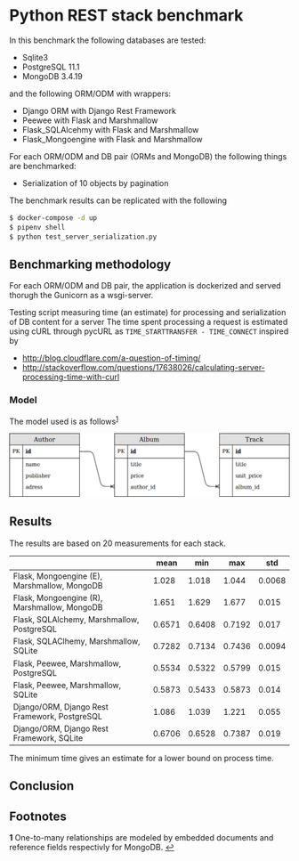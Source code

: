 # Python REST stack benchmark
In this benchmark the following databases are tested:
- Sqlite3
- PostgreSQL 11.1
- MongoDB 3.4.19

and the following ORM/ODM with wrappers:
- Django ORM with Django Rest Framework
- Peewee with Flask and Marshmallow
- Flask_SQLAlcehmy with Flask and Marshmallow
- Flask_Mongoengine with Flask and Marshmallow

For each ORM/ODM and DB pair (ORMs and MongoDB) the following things are benchmarked:
- Serialization of 10 objects by pagination

The benchmark results can be replicated with the following

```bash
$ docker-compose -d up
$ pipenv shell
$ python test_server_serialization.py
```

## Benchmarking methodology
For each ORM/ODM and DB pair, the application is dockerized and served thorugh the Gunicorn as a wsgi-server.

Testing script measuring time (an estimate) for processing and serialization of DB content for a server
The time spent processing a request is estimated using cURL through pycURL as `TIME_STARTTRANSFER - TIME_CONNECT` inspired by
- http://blog.cloudflare.com/a-question-of-timing/
- http://stackoverflow.com/questions/17638026/calculating-server-processing-time-with-curl


### Model
The model used is as follows<sup id="a1">[1](#f1)</sup>

![UML diagram of model](model.png)

## Results

The results are based on 20 measurements for each stack.

|                                               | mean   | min    | max    | std    |
|-----------------------------------------------|--------|--------|--------|--------|
| Flask, Mongoengine (E), Marshmallow, MongoDB  | 1.028  | 1.018  | 1.044  | 0.0068 |
| Flask, Mongoengine (R), Marshmallow, MongoDB  | 1.651  | 1.629  | 1.677  | 0.015  |
| Flask, SQLAlchemy, Marshmallow, PostgreSQL    | 0.6571 | 0.6408 | 0.7192 | 0.017  |
| Flask, SQLAClhemy, Marshmallow, SQLite        | 0.7282 | 0.7134 | 0.7436 | 0.0094 |
| Flask, Peewee, Marshmallow, PostgreSQL        | 0.5534 | 0.5322 | 0.5799 | 0.015  |
| Flask, Peewee, Marshmallow, SQLite            | 0.5873 | 0.5433 | 0.5873 | 0.014  |
| Django/ORM, Django Rest Framework, PostgreSQL | 1.086  | 1.039  | 1.221  | 0.055  |
| Django/ORM, Django Rest Framework, SQLite     | 0.6706 | 0.6528 | 0.7387 | 0.019  |

The minimum time gives an estimate for a lower bound on process time.

## Conclusion




## Footnotes
<b id="f1">1</b> One-to-many relationships are modeled by embedded documents and reference fields respectivly for MongoDB.
 [↩](#a1)